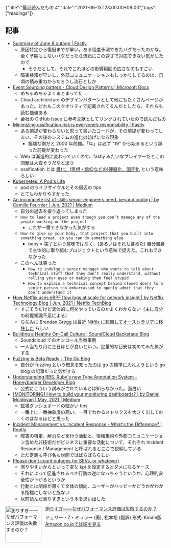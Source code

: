 {"title":"最近読んだもの 4","date":"2021-06-13T23:00:00+09:00","tags":["readings"]}

## 記事

- [Summary of June 8 outage \| Fastly](https://www.fastly.com/blog/summary-of-june-8-outage)
    - 原因特定から復旧までが早い。ある程度予測できたバグだったのかな。全く予期もしないバグだったら流石にこの速さで対応できない気がしたので
        - そうだとして、それでこれほどの影響範囲の広さなのもすごい
    - 障害検知が早いし、外部コミュニケーションもしっかりしてるのは、日頃の積み重ねからだろうし流石としか
- [Event Sourcing pattern \- Cloud Design Patterns \| Microsoft Docs](https://docs.microsoft.com/en-us/azure/architecture/patterns/event-sourcing)
    - めちゃめちゃよくまとまってた
    - Cloud architecture のデザインパターンとして他にもたくさんページがあった。どれもこのクオリティで記載されてるんだとしたら、それらも読む価値ある
    - 会社の GitHub Issue に参考文献としてリンクされていたので読んだもの
- [Minimizing ossification risk is everyone’s responsibility \| Fastly](https://www.fastly.com/blog/minimizing-ossification-risk-is-everyones-responsibility)
    - ある前提が変わらないと思って書いたコードが、その前提が変わってしまい、その後のシステムの進化の妨げになる現象
        - 極端な例だと 2000 年問題。「年」は必ず "19" から始まるという誤った前提が変わった
    - Web は漸進的に変わっていくので、fastly みたいなプレイヤーだとこの問題は大変そうだなと思う
    - ossification とは [骨化、(思想・信仰などの)硬直化、固定化](https://ejje.weblio.jp/content/ossification) という意味らしい
- [Kubernetes: A Pod's Life](https://www.openshift.com/blog/kubernetes-pods-life)
    - pod のライフサイクルとその周辺の tips
    - とてもわかりやすかった
- [An incomplete list of skills senior engineers need, beyond coding \| by Camille Fournier \| Jun, 2021 \| Medium](https://skamille.medium.com/an-incomplete-list-of-skills-senior-engineers-need-beyond-coding-8ed4a521b29f)
    - 自分の過去を振り返ってしまった
    - `How to lead a project even though you don’t manage any of the people working on the project`
        - これが一番できなかった気がする
    - `How to give up your baby, that project that you built into something great, so you can do something else`
        - baby = 実子という意味ではなく、(あるいはそれも含めた) 自分自身で主体的に取り組むプロジェクトという意味で捉えた。これもできなかった
    - このへんは笑った
        - `How to indulge a senior manager who wants to talk about technical stuff that they don’t really understand, without rolling your eyes or making them feel stupid`
        - `How to explain a technical concept behind closed doors to a senior person too embarrassed to openly admit that they don’t understand it`
- [How Netflix uses eBPF flow logs at scale for network insight \| by Netflix Technology Blog \| Jun, 2021 \| Netflix TechBlog](https://netflixtechblog.com/how-netflix-uses-ebpf-flow-logs-at-scale-for-network-insight-e3ea997dca96)
    - すごそうだけど具体的に何をやっているのかよくわからない（主に自分の前提知識不足による）
    - ちなみに Brendan Gregg は最近 [Nitfilx に転職してオーストラリアに移住した](http://www.brendangregg.com/blog/2021-05-29/moving-to-australia.html) らしい
- [Building a Healthy On\-Call Culture \| SoundCloud Backstage Blog](https://developers.soundcloud.com/blog/building-a-healthy-on-call-culture)
    - Soundcloud でのオンコール当番事例
    - 一人当たり月に三日ほどが良いという。定量的な目安は初めてみた気がする
- [Fuzzing is Beta Ready \- The Go Blog](https://blog.golang.org/fuzz-beta)
    - 自分が fuzzing という概念を知ったのは go の標準に入れようという go blog の記事だった気がする
- [Understanding RBS, Ruby's new Type Annotation System \- Honeybadger Developer Blog](https://www.honeybadger.io/blog/ruby-rbs-type-annotation/)
    - 公式にこういう試みがされているとは知らなかった。面白い
- [\[MONITORING\] How to build your monitoring dashboards? \| by Daniel Moldovan \| May, 2021 \| Medium](https://dmoldovan.medium.com/monitoring-how-to-build-your-monitoring-dashboards-e11f89918dd1)
    - 監視ダッシュボードの細かい tips
    - 一番上に一番抽象度の高い、一目でわかるメトリクスを大きく出しておくのはなるほどと思った
- [Incident Management vs\. Incident Response \- What's the Difference? \| Rootly](https://rootly.io/blog/incident-management-vs-incident-response-what-s-the-difference)
    - 障害の特定、解消などを行う活動と、情報集約や外部コミュニケーション含めた非技術だがビジネスに重要な活動について、それぞれ Incident Response / Management と呼ばれるとここで説明している
    - ただ定義も呼び名も世間ではばらばららしい
- [Please don't count outages \(or SEVs, or whatever\)](https://rachelbythebay.com/w/2021/06/01/count/)
    - 測りやすいからといって変な kpi を設定するとダメになるケース
    - それによって促進されるべき行動の逆になっちゃうというか、心理的安全性が下がるというか
    - 行動とは関係が薄くて全体の傾向、ユーザーがハッピーかどうかがわかる指標にしないと危ない
    - 以前読んだ測りすぎという本を思い出した

<div class="amazlet-box" style="margin-bottom:0px;"><div class="amazlet-image" style="float:left;margin:0px 12px 1px 0px;"><a href="http://www.amazon.co.jp/exec/obidos/ASIN/B07RL7RGRW/pleasesleep-22/ref=nosim/" name="amazletlink" target="_blank"><img src="https://m.media-amazon.com/images/I/314RErfLhuL.jpg" alt="測りすぎ――なぜパフォーマンス評価は失敗するのか？" style="border: none; width: 113px;" /></a></div><div class="amazlet-info" style="line-height:120%; margin-bottom: 10px"><div class="amazlet-name" style="margin-bottom:10px;line-height:120%"><a href="http://www.amazon.co.jp/exec/obidos/ASIN/B07RL7RGRW/pleasesleep-22/ref=nosim/" name="amazletlink" target="_blank">測りすぎ――なぜパフォーマンス評価は失敗するのか？</a></div><div class="amazlet-detail">ジェリー・Z・ミュラー (著), 松本裕 (翻訳)  形式: Kindle版<br/></div><div class="amazlet-sub-info" style="float: left;"><div class="amazlet-link" style="margin-top: 5px"><a href="http://www.amazon.co.jp/exec/obidos/ASIN/B07RL7RGRW/pleasesleep-22/ref=nosim/" name="amazletlink" target="_blank">Amazon.co.jpで詳細を見る</a></div></div></div><div class="amazlet-footer" style="clear: left"></div></div>
